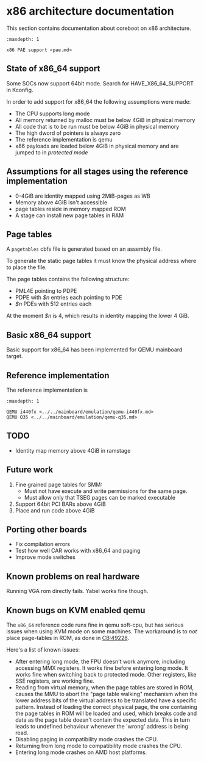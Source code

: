 # x86 architecture documentation

This section contains documentation about coreboot on x86 architecture.

```{toctree}
:maxdepth: 1

x86 PAE support <pae.md>
```

## State of x86_64 support
Some SOCs now support 64bit mode. Search for HAVE_X86_64_SUPPORT in Kconfig.

In order to add support for x86_64 the following assumptions were made:
* The CPU supports long mode
* All memory returned by malloc must be below 4GiB in physical memory
* All code that is to be run must be below 4GiB in physical memory
* The high dword of pointers is always zero
* The reference implementation is qemu
* x86 payloads are loaded below 4GiB in physical memory and are jumped
  to in *protected mode*

## Assumptions for all stages using the reference implementation
* 0-4GiB are identity mapped using 2MiB-pages as WB
* Memory above 4GiB isn't accessible
* page tables reside in memory mapped ROM
* A stage can install new page tables in RAM

## Page tables
A `pagetables` cbfs file is generated based on an assembly file.

To generate the static page tables it must know the physical address where to
place the file.

The page tables contains the following structure:
* PML4E pointing to PDPE
* PDPE with *$n* entries each pointing to PDE
* *$n* PDEs with 512 entries each

At the moment *$n* is 4, which results in identity mapping the lower 4 GiB.

## Basic x86_64 support
Basic support for x86_64 has been implemented for QEMU mainboard target.

## Reference implementation
The reference implementation is
```{toctree}
:maxdepth: 1

QEMU i440fx <../../mainboard/emulation/qemu-i440fx.md>
QEMU Q35 <../../mainboard/emulation/qemu-q35.md>
```

## TODO
* Identity map memory above 4GiB in ramstage

## Future work

1. Fine grained page tables for SMM:
   * Must not have execute and write permissions for the same page.
   * Must allow only that TSEG pages can be marked executable
2. Support 64bit PCI BARs above 4GiB
3. Place and run code above 4GiB

## Porting other boards
* Fix compilation errors
* Test how well CAR works with x86_64 and paging
* Improve mode switches

## Known problems on real hardware

Running VGA rom directly fails. Yabel works fine though.

## Known bugs on KVM enabled qemu

The `x86_64` reference code runs fine in qemu soft-cpu, but has serious issues
when using KVM mode on some machines. The workaround is to *not* place
page-tables in ROM, as done in
[CB:49228](https://review.coreboot.org/c/coreboot/+/49228).

Here's a list of known issues:

* After entering long mode, the FPU doesn't work anymore, including accessing
  MMX registers. It works fine before entering long mode. It works fine when
  switching back to protected mode. Other registers, like SSE registers, are
  working fine.
* Reading from virtual memory, when the page tables are stored in ROM, causes
  the MMU to abort the "page table walking" mechanism when the lower address
  bits of the virtual address to be translated have a specific pattern.
  Instead of loading the correct physical page, the one containing the
  page tables in ROM will be loaded and used, which breaks code and data as
  the page table doesn't contain the expected data. This in turn leads to
  undefined behaviour whenever the 'wrong' address is being read.
* Disabling paging in compatibility mode crashes the CPU.
* Returning from long mode to compatibility mode crashes the CPU.
* Entering long mode crashes on AMD host platforms.
